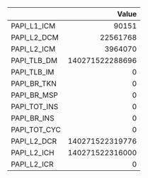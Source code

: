|              |           Value |
|:-------------|----------------:|
| PAPI_L1_ICM  |           90151 |
| PAPI_L2_DCM  |        22561768 |
| PAPI_L2_ICM  |         3964070 |
| PAPI_TLB_DM  | 140271522288696 |
| PAPI_TLB_IM  |               0 |
| PAPI_BR_TKN  |               0 |
| PAPI_BR_MSP  |               0 |
| PAPI_TOT_INS |               0 |
| PAPI_BR_INS  |               0 |
| PAPI_TOT_CYC |               0 |
| PAPI_L2_DCR  | 140271522319776 |
| PAPI_L2_ICH  | 140271522316000 |
| PAPI_L2_ICR  |               0 |